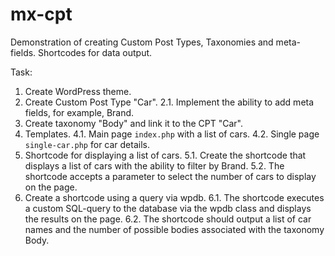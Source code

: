 # mx-cpt
Demonstration of creating Custom Post Types, Taxonomies and meta-fields. Shortcodes for data output.

Task:

1. Create WordPress theme.
2. Create Custom Post Type "Car".
   2.1. Implement the ability to add meta fields, for example, Brand.
3. Create taxonomy "Body" and link it to the CPT "Car".
4. Templates.
   4.1. Main page `index.php` with a list of cars.
   4.2. Single page `single-car.php` for car details.
5. Shortcode for displaying a list of cars.
   5.1. Create the shortcode that displays a list of cars with the ability to filter by Brand.
   5.2. The shortcode accepts a parameter to select the number of cars to display on the page.
6. Create a shortcode using a query via wpdb.
   6.1. The shortcode executes a custom SQL-query to the database via the wpdb class and displays the results on the page.
   6.2. The shortcode should output a list of car names and the number of possible bodies associated with the taxonomy Body.
